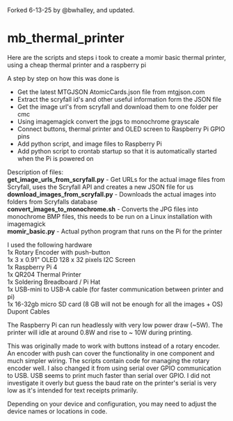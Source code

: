 Forked 6-13-25 by @bwhalley, and updated. 

# mb_thermal_printer

Here are the scripts and steps i took to create a momir basic thermal printer, using a cheap thermal printer and a  raspberry pi

A step by step on how this was done is 

- Get the latest MTGJSON AtomicCards.json file from mtgjson.com
- Extract the scryfall id's and other useful information form the JSON file
- Get the image url's from scryfall and download them to one folder per cmc
- Using imagemagick convert the jpgs to monochrome grayscale
- Connect buttons, thermal printer and OLED screen to Raspberry Pi GPIO pins
- Add python script, and image files to Raspberry Pi
- Add python script to crontab startup so that it is automatically started when the Pi is powered on

Description of files: <br />
**get_image_urls_from_scryfall.py** - Get URLs for the actual image files from Scryfall, uses the Scryfall API and creates a new JSON file for us <br />
**download_images_from_scryfall.py** - Downloads the actual images into folders from Scryfalls database <br />
**convert_images_to_monochrome.sh** - Converts the JPG files into monochrome BMP files, this needs to be run on a Linux installation with imagemagick <br />
**momir_basic.py** - Actual python program that runs on the Pi for the printer <br />

I used the following hardware <br />
1x Rotary Encoder with push-button  <br />
1x 3 x 0.91" OLED 128 x 32 pixels I2C Screen <br />
1x Raspberry Pi 4 <br />
1x QR204 Thermal Printer <br />
1x Soldering Breadboard / Pi Hat <br />
1x USB-mini to USB-A cable (for faster communication between printer and pi) <br />
1x 16-32gb micro SD card (8 GB will not be enough for all the images + OS)<br />
Dupont Cables <br  />

The Raspberry Pi can run headlessly with very low power draw (~5W). The printer will idle at around 0.8W and rise to ~ 10W during printing. 

This was originally made to work with buttons instead of a rotary encoder. An encoder with push can cover the functionality in one component and much simpler wiring. The scripts contain code for managing the rotary encoder well. I also changed it from using serial over GPIO communication to USB. USB seems to print much faster than serial over GPIO. I did not investigate it overly but guess the baud rate on the printer's serial is very low as it's intended for text receipts primarily. 

Depending on your device and configuration, you may need to adjust the device names or locations in code.

